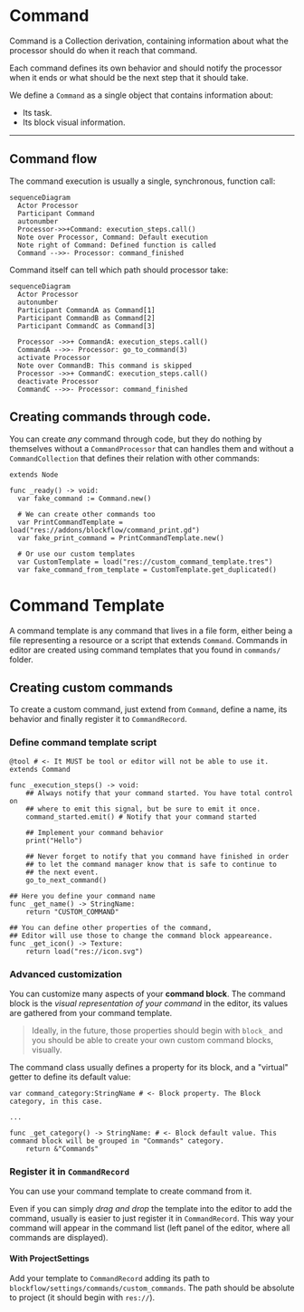 # Command
Command is a Collection derivation, containing information about what the processor should do when it reach that command.

Each command defines its own behavior and should notify the processor when it ends or what should be the next step that it should take.

We define a `Command` as a single object that contains information about:
- Its task.
- Its block visual information.

 
---

## Command flow

The command execution is usually a single, synchronous, function call:
```mermaid
sequenceDiagram
  Actor Processor
  Participant Command
  autonumber
  Processor->>+Command: execution_steps.call()
  Note over Processor, Command: Default execution
  Note right of Command: Defined function is called
  Command -->>- Processor: command_finished
```
Command itself can tell which path should processor take:
```mermaid
sequenceDiagram
  Actor Processor
  autonumber
  Participant CommandA as Command[1]
  Participant CommandB as Command[2]
  Participant CommandC as Command[3]

  Processor ->>+ CommandA: execution_steps.call()
  CommandA -->>- Processor: go_to_command(3)
  activate Processor
  Note over CommandB: This command is skipped
  Processor ->>+ CommandC: execution_steps.call()
  deactivate Processor
  CommandC -->>- Processor: command_finished
```

## Creating commands through code.

You can create _any_ command through code, but they do nothing by themselves without a `CommandProcessor` that can handles them and without a `CommandCollection` that defines their relation with other commands:
```gdscript
extends Node

func _ready() -> void:
  var fake_command := Command.new()
  
  # We can create other commands too
  var PrintCommandTemplate = load("res://addons/blockflow/command_print.gd")
  var fake_print_command = PrintCommandTemplate.new()

  # Or use our custom templates
  var CustomTemplate = load("res://custom_command_template.tres")
  var fake_command_from_template = CustomTemplate.get_duplicated()
```

# Command Template

A command template is any command that lives in a file form, either being a file representing a resource or a script that extends `Command`. Commands in editor are created using command templates that you found in `commands/` folder.
## Creating custom commands

To create a custom command, just extend from `Command`, define a name, its behavior and finally register it to `CommandRecord`.

### Define command template script

```gdscript
@tool # <- It MUST be tool or editor will not be able to use it.
extends Command

func _execution_steps() -> void:
	## Always notify that your command started. You have total control on
	## where to emit this signal, but be sure to emit it once.
	command_started.emit() # Notify that your command started
	
	## Implement your command behavior
	print("Hello")
	
	## Never forget to notify that you command have finished in order
	## to let the command manager know that is safe to continue to
	## the next event.
	go_to_next_command()

## Here you define your command name
func _get_name() -> StringName:
	return "CUSTOM_COMMAND"

## You can define other properties of the command,
## Editor will use those to change the command block appeareance.
func _get_icon() -> Texture:
	return load("res://icon.svg")
```

### Advanced customization
You can customize many aspects of your **command block**. The command block is the _visual representation of your command_ in the editor, its values are gathered from your command template.

> Ideally, in the future, those properties should begin with `block_` and you should be able to create your own custom command blocks, visually.

The command class usually defines a property for its block, and a "virtual" getter to define its default value:
```gdscript
var command_category:StringName # <- Block property. The Block category, in this case.

...

func _get_category() -> StringName: # <- Block default value. This command block will be grouped in "Commands" category.
	return &"Commands"
```

### Register it in `CommandRecord`

You can use your command template to create command from it. 

Even if you can simply _drag and drop_ the template into the editor to add the command, usually is easier to just register it in `CommandRecord`. This way your command will appear in the command list (left panel of the editor, where all commands are displayed).

#### With ProjectSettings
Add your template to `CommandRecord` adding its path to `blockflow/settings/commands/custom_commands`. The path should be absolute to project (it should begin with `res://`).